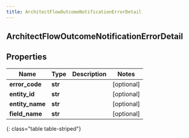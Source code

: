 ```yaml
---
title: ArchitectFlowOutcomeNotificationErrorDetail
---
```

## ArchitectFlowOutcomeNotificationErrorDetail

## Properties

|Name | Type | Description | Notes|
|------------ | ------------- | ------------- | -------------|
| **error_code** | **str** |  | [optional] |
| **entity_id** | **str** |  | [optional] |
| **entity_name** | **str** |  | [optional] |
| **field_name** | **str** |  | [optional] |
{: class="table table-striped"}


